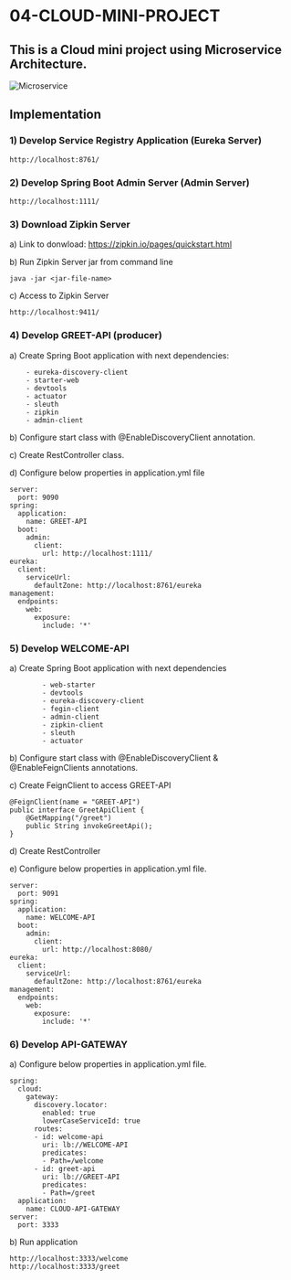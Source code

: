 # 04-CLOUD-MINI-PROJECT
## This is a Cloud mini project using Microservice Architecture.

![Microservice](https://github.com/felixala/04-CLOUD-MINI-PROJECT/tree/main/SCREENSHOTS/MicroserviceArchitecture.png)


## Implementation
### 1) Develop Service Registry Application (Eureka Server)
    http://localhost:8761/

### 2) Develop Spring Boot Admin Server (Admin Server)
    http://localhost:1111/

### 3) Download Zipkin Server
a) Link to donwload: https://zipkin.io/pages/quickstart.html

b) Run Zipkin Server jar from command line

    java -jar <jar-file-name>

c) Access to Zipkin Server

    http://localhost:9411/

### 4) Develop GREET-API (producer)

a) Create Spring Boot application with next dependencies:

		- eureka-discovery-client
		- starter-web
		- devtools
		- actuator
		- sleuth
		- zipkin
		- admin-client

b) Configure start class with @EnableDiscoveryClient annotation.

c) Create RestController class.

d) Configure below properties in application.yml file

    server:
      port: 9090
    spring:
      application:
        name: GREET-API
      boot:
        admin:
          client:
            url: http://localhost:1111/
    eureka:
      client:
        serviceUrl:
          defaultZone: http://localhost:8761/eureka
    management:
      endpoints:
        web:
          exposure:
            include: '*'

### 5) Develop WELCOME-API

a) Create Spring Boot application with next dependencies

			- web-starter
			- devtools
			- eureka-discovery-client
			- fegin-client
			- admin-client
			- zipkin-client
			- sleuth
			- actuator

b) Configure start class with @EnableDiscoveryClient & @EnableFeignClients annotations.

c) Create FeignClient to access GREET-API


    @FeignClient(name = "GREET-API")
    public interface GreetApiClient {
        @GetMapping("/greet")
        public String invokeGreetApi();
    }

d) Create RestController

e) Configure below properties in application.yml file.

    server:
      port: 9091
    spring:
      application:
        name: WELCOME-API
      boot:
        admin:
          client:
            url: http://localhost:8080/
    eureka:
      client:
        serviceUrl:
          defaultZone: http://localhost:8761/eureka
    management:
      endpoints:
        web:
          exposure:
            include: '*'

### 6) Develop API-GATEWAY
a) Configure below properties in application.yml file.

    spring:
      cloud:
        gateway:
          discovery.locator:
            enabled: true
            lowerCaseServiceId: true
          routes:
          - id: welcome-api
            uri: lb://WELCOME-API
            predicates:
            - Path=/welcome
          - id: greet-api
            uri: lb://GREET-API
            predicates:
            - Path=/greet
      application:
        name: CLOUD-API-GATEWAY
    server:
      port: 3333

b) Run application

    http://localhost:3333/welcome
    http://localhost:3333/greet

